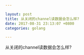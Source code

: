 ```yaml
---

layout: post
title: 从关闭的channel读数据会怎么样?
date: 2017-08-31 23:13:07 +0800
categories: golang

---
```


从关闭的channel读数据会怎么样?
